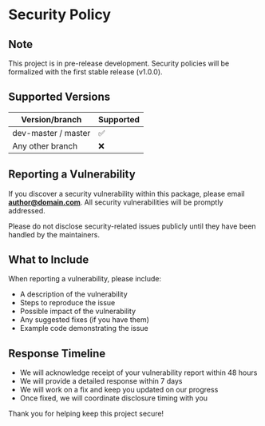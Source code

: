 # Security Policy

## Note

This project is in pre-release development. Security policies will be formalized with the first stable release (v1.0.0).

## Supported Versions

| Version/branch      | Supported          |
|---------------------|--------------------|
| dev-master / master | :white_check_mark: |
| Any other branch    | :x:                |

## Reporting a Vulnerability

If you discover a security vulnerability within this package, please email **author@domain.com**. All security vulnerabilities will be promptly addressed.

Please do not disclose security-related issues publicly until they have been handled by the maintainers.

## What to Include

When reporting a vulnerability, please include:

- A description of the vulnerability
- Steps to reproduce the issue
- Possible impact of the vulnerability
- Any suggested fixes (if you have them)
- Example code demonstrating the issue

## Response Timeline

- We will acknowledge receipt of your vulnerability report within 48 hours
- We will provide a detailed response within 7 days
- We will work on a fix and keep you updated on our progress
- Once fixed, we will coordinate disclosure timing with you

Thank you for helping keep this project secure!
